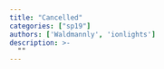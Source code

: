 ```yaml
---
title: "Cancelled"
categories: ["sp19"]
authors: ['Waldmannly', 'ionlights']
description: >-
  ""
---
```


 

